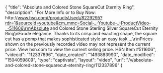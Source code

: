{
    "title": "Absolute and Colored Stone SquareCut Eternity Ring",
    "description": "For More Info or to Buy Now: http:\/\/www.hsn.com\/products\/seo\/8229295?rdr=1&sourceid=youtube&cm_mmc=Social-_-Youtube-_-ProductVideo-_-511606\r\nAbsolute and Colored Stone Sterling Silver SquareCut Eternity Ring\nExude elegance. Thanks to its crisp and exacting shape, the square cut has a pomp that makes sophisticated style an easy task....\r\nPrices shown on the previously recorded video may not represent the current price.  View hsn.com to view the current selling price. HSN Item #511606",
    "videoid": "112337896",
    "date_created": "1493883990",
    "date_modified": "1504059809",
    "type": "captivate",
    "layout": "video",
    "url": "\/v\/absolute-and-colored-stone-squarecut-eternity-ring\/112337896"
}